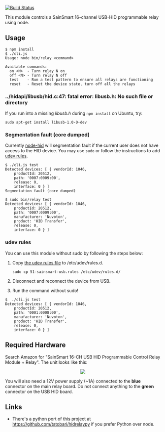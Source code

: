[![Build Status](https://travis-ci.org/mvines/relay.svg)](https://travis-ci.org/mvines/relay)

This module controls a SainSmart 16-channel USB-HID programmable relay using node. 
## Usage
```
$ npm install
$ ./cli.js
Usage: node bin/relay <command>

Available commands:
  on <N>  - Turn relay N on
  off <N> - Turn relay N off
  test    - Run a test pattern to ensure all relays are functioning
  reset   - Reset the device state, turn off all the relays

```

### ../hidapi/libusb/hid.c:47: fatal error: libusb.h: No such file or directory

If you run into a missing *libusb.h* during `npm install` on Ubuntu, try:

```
sudo apt-get install libusb-1.0-0-dev
```

### Segmentation fault (core dumped)

Currently [node-hid](https://github.com/node-hid/node-hid) will segmentation fault if the current user does not
have access to the HID device. You may use `sudo` or follow the instructions to add [udev rules](#udev-rules).

```
$ ./cli.js test
Detected devices: [ { vendorId: 1046,
    productId: 20512,
    path: '0007:0009:00',
    release: 0,
    interface: 0 } ]
Segmentation fault (core dumped)

$ sudo bin/relay test
Detected devices: [ { vendorId: 1046,
    productId: 20512,
    path: '0007:0009:00',
    manufacturer: 'Nuvoton',
    product: 'HID Transfer',
    release: 0,
    interface: 0 } ]

```

### udev rules

You can use this module without sudo by following the steps below:

1. Copy [the udev rules file](51-sainsmart-usb.rules) to /etc/udev/rules.d.

    ```
    sudo cp 51-sainsmart-usb.rules /etc/udev/rules.d/
    ```

2. Disconnect and reconnect the device from USB.

3. Run the command without sudo!

```
$  ./cli.js test
Detected devices: [ { vendorId: 1046,
    productId: 20512,
    path: '0001:0008:00',
    manufacturer: 'Nuvoton',
    product: 'HID Transfer',
    release: 0,
    interface: 0 } ]
```

## Required Hardware
Search Amazon for "SainSmart 16-CH USB HID Programmable Control Relay Module +
Relay".  The unit looks like this:

<p align="center">
<img src="https://github.com/mvines/relay/raw/master/relay.jpg"/>
</p>

You will also need a 12V power supply (~1A) connected to the **blue**
connector on the main relay board.  Do not connect anything to the **green** connector
on the USB HID board.

## Links
* There's a python port of this project at https://github.com/tatobari/hidrelaypy if you prefer Python over node.
